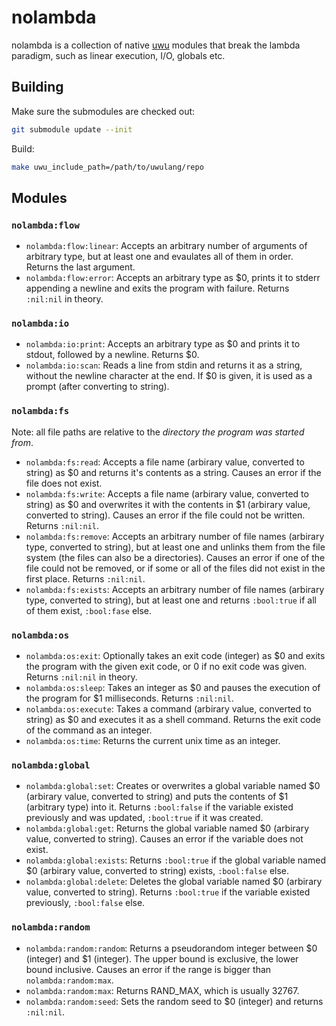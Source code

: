 # nolambda
nolambda is a collection of native [uwu](https://github.com/EliasFleckenstein03/uwulang) modules that break the lambda paradigm, such as linear execution, I/O, globals etc.

## Building

Make sure the submodules are checked out:

```sh
git submodule update --init
```

Build:

```sh
make uwu_include_path=/path/to/uwulang/repo
```

## Modules

### `nolambda:flow`

- `nolambda:flow:linear`: Accepts an arbitrary number of arguments of arbitrary type, but at least one and evaulates all of them in order. Returns the last argument.
- `nolambda:flow:error`: Accepts an arbitrary type as $0, prints it to stderr appending a newline and exits the program with failure. Returns `:nil:nil` in theory.

### `nolambda:io`

- `nolambda:io:print`: Accepts an arbitrary type as $0 and prints it to stdout, followed by a newline. Returns $0.
- `nolambda:io:scan`: Reads a line from stdin and returns it as a string, without the newline character at the end. If $0 is given, it is used as a prompt (after converting to string).

### `nolambda:fs`

Note: all file paths are relative to the _directory the program was started from_.

- `nolambda:fs:read`: Accepts a file name (arbirary value, converted to string) as $0 and returns it's contents as a string. Causes an error if the file does not exist.
- `nolambda:fs:write`: Accepts a file name (arbirary value, converted to string) as $0 and overwrites it with the contents in $1 (arbirary value, converted to string). Causes an error if the file could not be written. Returns `:nil:nil`.
- `nolambda:fs:remove`: Accepts an arbitrary number of file names (arbirary type, converted to string), but at least one and unlinks them from the file system (the files can also be a directories). Causes an error if one of the file could not be removed, or if some or all of the files did not exist in the first place. Returns `:nil:nil`.
- `nolambda:fs:exists`: Accepts an arbitrary number of file names (arbirary type, converted to string), but at least one and returns `:bool:true` if all of them exist, `:bool:fase` else.

### `nolambda:os`

- `nolambda:os:exit`: Optionally takes an exit code (integer) as $0 and exits the program with the given exit code, or 0 if no exit code was given. Returns `:nil:nil` in theory.
- `nolambda:os:sleep`: Takes an integer as $0 and pauses the execution of the program for $1 milliseconds. Returns `:nil:nil`.
- `nolambda:os:execute`: Takes a command (arbirary value, converted to string) as $0 and executes it as a shell command. Returns the exit code of the command as an integer.
- `nolambda:os:time`: Returns the current unix time as an integer.

### `nolambda:global`

- `nolambda:global:set`: Creates or overwrites a global variable named $0 (arbirary value, converted to string) and puts the contents of $1 (arbitrary type) into it. Returns `:bool:false` if the variable existed previously and was updated, `:bool:true` if it was created.
- `nolambda:global:get`: Returns the global variable named $0 (arbirary value, converted to string). Causes an error if the variable does not exist.
- `nolambda:global:exists`: Returns `:bool:true` if the global variable named $0 (arbirary value, converted to string) exists, `:bool:false` else.
- `nolambda:global:delete`: Deletes the global variable named $0 (arbirary value, converted to string). Returns `:bool:true` if the variable existed previously, `:bool:false` else.

### `nolambda:random`

- `nolambda:random:random`: Returns a pseudorandom integer between $0 (integer) and $1 (integer). The upper bound is exclusive, the lower bound inclusive. Causes an error if the range is bigger than `nolambda:random:max`.
- `nolambda:random:max`: Returns RAND_MAX, which is usually 32767.
- `nolambda:random:seed`: Sets the random seed to $0 (integer) and returns `:nil:nil`.
